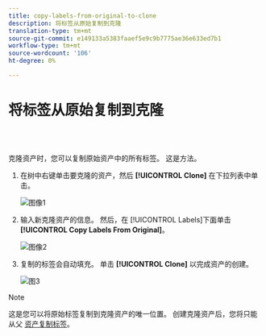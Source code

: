 ```yaml
---
title: copy-labels-from-original-to-clone
description: 将标签从原始复制到克隆
translation-type: tm+mt
source-git-commit: e149133a5383faaef5e9c9b7775ae36e633ed7b1
workflow-type: tm+mt
source-wordcount: '106'
ht-degree: 0%

---
```



# 将标签从原始复制到克隆

<br> 

克隆资产时，您可以复制原始资产中的所有标签。 这是方法。

1. 在树中右键单击要克隆的资产，然后 **[!UICONTROL Clone]** 在下拉列表中单击。

   ![图像1](/help/sky/assets/labels/copy-labels-from-original-to-clone/copy-labels-from-original-to-clone-1.jpg)

1. 输入新克隆资产的信息。 然后，在 [!UICONTROL Labels]下面单击 **[!UICONTROL Copy Labels From Original]**。

   ![图像2](/help/sky/assets/labels/copy-labels-from-original-to-clone/copy-labels-from-original-to-clone-2.jpg)

1. 复制的标签会自动填充。 单击 **[!UICONTROL Clone]** 以完成资产的创建。

   ![图3](/help/sky/assets/labels/copy-labels-from-original-to-clone/copy-labels-from-original-to-clone-3.jpg)

>[!NOTE]
>
>这是您可以将原始标签复制到克隆资产的唯一位置。 创建克隆资产后，您将只能从父 [资产复制标签](/help/sky/copy-labels-from-parent-to-child.md)。
